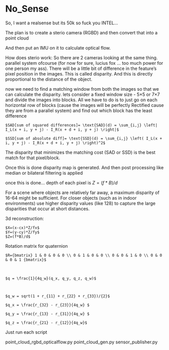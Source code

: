 # No_Sense

So, I want a realsense but its 50k so fuck you INTEL…



The plan is to create a sterio camera (RGBD) and then convert that into a point cloud

And then put an IMU on it to calculate optical flow.



How does sterio work:
So there are 2 cameras looking at the same thing. parallel system ofcourse (for now for sure, lucius fox … too much power for one person my ass). 
There will be a little bit of difference in the feature’s pixel position in the images. This is called disparity. And this is directly proportional to the distance of the object. 


		



now we need to find a matching window from both the images so that we can calculate the disparity.
lets consider a fixed window size - 5×5 or 7×7 and divide the images into blocks. All we have to do is to just go on each horizontal row of blocks (cause the images will be perfectly Rectified cause they are from a parallel system) and find out which block has the least difference





	$SAD[sum of squared differences]= \text{SAD}(d) = \sum_{i,j} \left| I_L(x + i, y + j) - I_R(x + d + i, y + j) \right|$

	$SSD[sum of absolute diff]= \text{SSD}(d) = \sum_{i,j} \left( I_L(x + i, y + j) - I_R(x + d + i, y + j) \right)^2$


The disparity that minimizes the matching cost (SAD or SSD) is the best match for that pixel/block.

Once this is done disparity map is generated. And then post processing like median or bilateral filtering is applied

once this is done… depth of each pixel is 
$Z=(f*B)/d$



For a scene where objects are relatively far away, a maximum disparity of 16-64 might be sufficient. For closer objects (such as in indoor environments) use higher disparity values (like 128) to capture the large disparities that occur at short distances.



3d reconstruction:

	$X=(x-cx)*Z/fx$
	$Y=(y-cy)*Z/fy$
	$Z=(f*B)/d$



Rotation matrix for quaternion 

	$R={bmatrix} 1 & 0 & 0 & 0 \\ 0 & 1 & 0 & 0 \\ 0 & 0 & 1 & 0 \\ 0 & 0 & 0 & 1 {bmatrix}$

​

	$q = \frac{1}{4q_w}(q_x, q_y, q_z, q_w)$



	$q_w = sqrt(1 + r_{11} + r_{22} + r_{33})/{2}$

	$q_x = \frac{r_{32} - r_{23}}{4q_w} $

 	$q_y = \frac{r_{13} - r_{31}}{4q_w} $

 	$q_z = \frac{r_{21} - r_{12}}{4q_w}$



Just run each script

point_cloud_rgbd_opticalflow.py
point_cloud_gen.py
sensor_publisher.py
